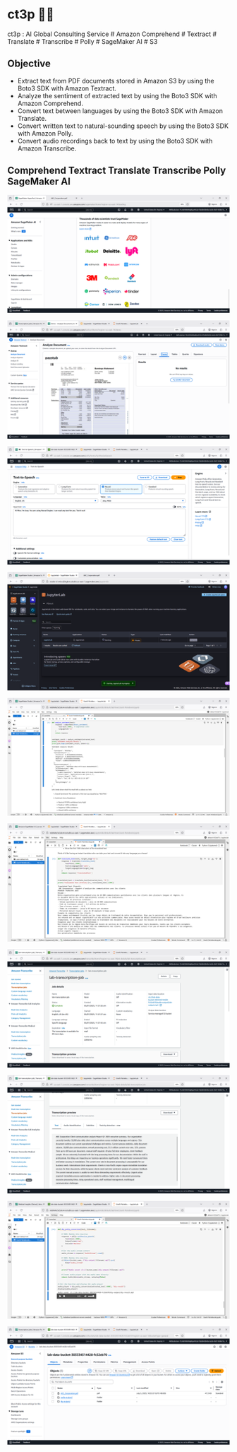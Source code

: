 # ct3p 🍃🐑
ct3p : AI Global Consulting Service # Amazon Comprehend # Textract # Translate # Transcribe # Polly # SageMaker AI # S3

## Objective
- Extract text from PDF documents stored in Amazon S3 by using the Boto3 SDK with Amazon Textract.
- Analyze the sentiment of extracted text by using the Boto3 SDK with Amazon Comprehend.
- Convert text between languages by using the Boto3 SDK with Amazon Translate.
- Convert written text to natural-sounding speech by using the Boto3 SDK with Amazon Polly.
- Convert audio recordings back to text by using the Boto3 SDK with Amazon Transcribe.


## Comprehend Textract Translate Transcribe Polly SageMaker AI

![ct3p001.png](./media/ct3p001.png)

![ct3p002.png](./media/ct3p002.png)

![ct3p003.png](./media/ct3p003.png)

![ct3p004.png](./media/ct3p004.png)

![ct3p005.png](./media/ct3p005.png)

![ct3p006.png](./media/ct3p006.png)

![ct3p007.png](./media/ct3p007.png)

![ct3p008.png](./media/ct3p008.png)

![ct3p009.png](./media/ct3p009.png)

![ct3p010.png](./media/ct3p010.png)

